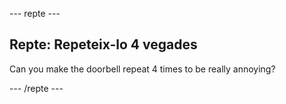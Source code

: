 \--- repte \---

## Repte: Repeteix-lo 4 vegades

Can you make the doorbell repeat 4 times to be really annoying?

\--- /repte \---
